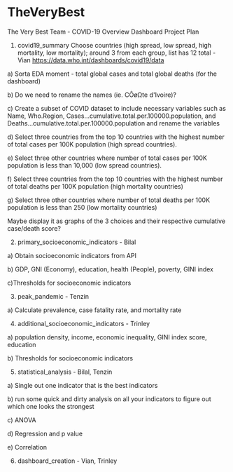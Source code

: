 # TheVeryBest
The Very Best Team - COVID-19 Overview Dashboard Project Plan

1) covid19_summary
Choose countries (high spread, low spread, high mortality, low mortality); around 3 from each group, list has 12 total - Vian 
https://data.who.int/dashboards/covid19/data

a) Sorta EDA moment - total global cases and total global deaths (for the dashboard) 

b) Do we need to rename the names (ie. CÔøΩte d'Ivoire)?

c) Create a subset of COVID dataset to include necessary variables such as Name, Who.Region, Cases...cumulative.total.per.100000.population, and Deaths...cumulative.total.per.100000.population and rename the variables

d) Select three countries from the top 10 countries with the highest number of total cases per 100K population (high spread countries).

e) Select three other countries where number of total cases per 100K population is less than 10,000 (low spread countries).

f) Select three countries from the top 10 countries with the highest number of total deaths per 100K population (high mortality countries)

g) Select three other countries where number of total deaths per 100K population is less than 250 (low mortality countries)

Maybe display it as graphs of the 3 choices and their respective cumulative case/death score?

2) primary_socioeconomic_indicators - Bilal

a) Obtain socioeconomic indicators from API

b) GDP, GNI (Economy), education, health (People), poverty, GINI index

c)Thresholds for socioeconomic indicators

3) peak_pandemic - Tenzin

a) Calculate prevalence, case fatality rate, and mortality rate

4) additional_socioeconomic_indicators - Trinley

a) population density, income, economic inequality, GINI index score, education 

b) Thresholds for socioeconomic indicators

5) statistical_analysis - Bilal, Tenzin

a) Single out one indicator that is the best indicators 

b) run some quick and dirty analysis on all your indicators to figure out which one looks the strongest

c) ANOVA

d) Regression and p value

e) Correlation  

6) dashboard_creation - Vian, Trinley
